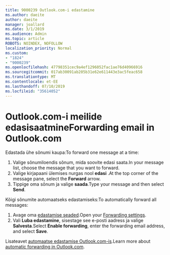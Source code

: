 ```yaml
---
title: 9000239 Outlook.com-i edastamine
ms.author: daeite
author: daeite
manager: joallard
ms.date: 3/1/2019
ms.audience: Admin
ms.topic: article
ROBOTS: NOINDEX, NOFOLLOW
localization_priority: Normal
ms.custom:
- "1824"
- "9000239"
ms.openlocfilehash: 47798351cec9a4ef1296052fac1ae76d40966916
ms.sourcegitcommit: 017ab30091ab205b31e62e611443e3ac5feac658
ms.translationtype: MT
ms.contentlocale: et-EE
ms.lasthandoff: 07/10/2019
ms.locfileid: "35614052"
---
```

# <a name="forwarding-email-in-outlookcom"></a><span data-ttu-id="54884-102">Outlook.com-i meilide edasisaatmine</span><span class="sxs-lookup"><span data-stu-id="54884-102">Forwarding email in Outlook.com</span></span>

<span data-ttu-id="54884-103">Edastada ühe sõnumi kaupa:</span><span class="sxs-lookup"><span data-stu-id="54884-103">To forward one message at a time:</span></span>

1. <span data-ttu-id="54884-104">Valige sõnumiloendis sõnum, mida soovite edasi saata.</span><span class="sxs-lookup"><span data-stu-id="54884-104">In your message list, choose the message that you want to forward.</span></span>
2. <span data-ttu-id="54884-105">Valige kirjapaani ülemises nurgas nool **edasi** .</span><span class="sxs-lookup"><span data-stu-id="54884-105">At the top corner of the message pane, select the **Forward** arrow.</span></span>
3. <span data-ttu-id="54884-106">Tippige oma sõnum ja valige **saada**.</span><span class="sxs-lookup"><span data-stu-id="54884-106">Type your message and then select **Send**.</span></span>

<span data-ttu-id="54884-107">Kõigi sõnumite automaatseks edastamiseks:</span><span class="sxs-lookup"><span data-stu-id="54884-107">To automatically forward all messages:</span></span>

1. <span data-ttu-id="54884-108">Avage oma [edastamise seaded](https://outlook.live.com/mail/options/mail/forwarding/forwardingOption).</span><span class="sxs-lookup"><span data-stu-id="54884-108">Open your [Forwarding settings](https://outlook.live.com/mail/options/mail/forwarding/forwardingOption).</span></span>
2. <span data-ttu-id="54884-109">Vali **Luba edastamine**, sisestage see e-posti aadress ja valige **Salvesta**.</span><span class="sxs-lookup"><span data-stu-id="54884-109">Select **Enable forwarding**, enter the forwarding email address, and select **Save**.</span></span>

<span data-ttu-id="54884-110">Lisateavet [automaatse edastamise Outlook.com-is](https://support.office.com/article/6246987c-6c8f-4144-b255-14fc07007dad?wt.mc_id=Office_Outlook_com_Alchemy).</span><span class="sxs-lookup"><span data-stu-id="54884-110">Learn more about [automatic forwarding in Outlook.com](https://support.office.com/article/6246987c-6c8f-4144-b255-14fc07007dad?wt.mc_id=Office_Outlook_com_Alchemy).</span></span>